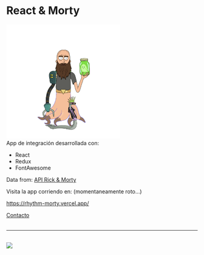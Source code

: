 # React & Morty

<img src="./client/src/assets/images/me.png" width="300" height="300"/>
<br>
App de integración desarrollada con:

- React
- Redux
- FontAwesome

Data from: <a href="https://rickandmortyapi.com/">API Rick & Morty</a>

Visita la app corriendo en: (momentaneamente roto...)

https://rhythm-morty.vercel.app/

<a href="https://www.linkedin.com/in/nicolascalvo73/">Contacto</a>
<br>
<br>

<hr>
<br>
<img src="https://d31uz8lwfmyn8g.cloudfront.net/Assets/logo-henry-white-lg.png" width="200" />
